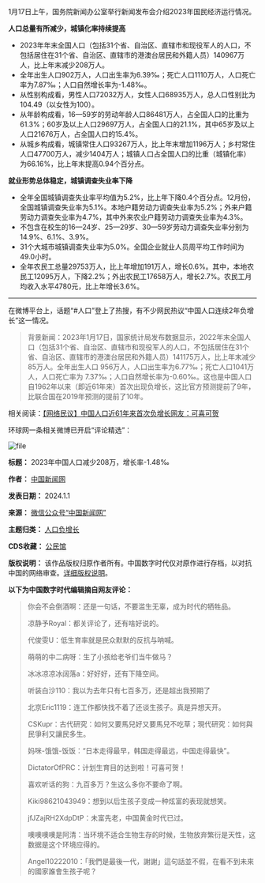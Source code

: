 1月17日上午，国务院新闻办公室举行新闻发布会介绍2023年国民经济运行情况。


**人口总量有所减少，城镇化率持续提高** 


* 2023年年末全国人口（包括31个省、自治区、直辖市和现役军人的人口，不包括居住在31个省、自治区、直辖市的港澳台居民和外籍人员）140967万人，比上年末减少208万人。
* 全年出生人口902万人，人口出生率为6.39‰；死亡人口1110万人，人口死亡率为7.87‰；人口自然增长率为-1.48‰。
* 从性别构成看，男性人口72032万人，女性人口68935万人，总人口性别比为104.49（以女性为100）。
* 从年龄构成看，16—59岁的劳动年龄人口86481万人，占全国人口的比重为61.3%；60岁及以上人口29697万人，占全国人口的21.1%，其中65岁及以上人口21676万人，占全国人口的15.4%。
* 从城乡构成看，城镇常住人口93267万人，比上年末增加1196万人；乡村常住人口47700万人，减少1404万人；城镇人口占全国人口的比重（城镇化率）为66.16%，比上年末提高0.94个百分点。


**就业形势总体稳定，城镇调查失业率下降** 


* 全年全国城镇调查失业率平均值为5.2%，比上年下降0.4个百分点。12月份，全国城镇调查失业率为5.1%。本地户籍劳动力调查失业率为5.2%；外来户籍劳动力调查失业率为4.7%，其中外来农业户籍劳动力调查失业率为4.3%。
* 不包含在校生的16—24岁、25—29岁、30—59岁劳动力调查失业率分别为14.9%、6.1%、3.9%。
* 31个大城市城镇调查失业率为5.0%。全国企业就业人员周平均工作时间为49.0小时。
* 全年农民工总量29753万人，比上年增加191万人，增长0.6%。其中，本地农民工12095万人，下降2.2%；外出农民工17658万人，增长2.7%。农民工月均收入水平4780元，比上年增长3.6%。




---


在微博平台上，话题“#人口”登上了热搜，有不少网民热议“中国人口连续2年负增长”这一情况。



> 
> 背景新闻：2023年1月17日，国家统计局发布数据显示，2022年末全国人口（包括31个省、自治区、直辖市和现役军人的人口，不包括居住在31个省、自治区、直辖市的港澳台居民和外籍人员）141175万人，比上年末减少85万人。全年出生人口 956万人，人口出生率为6.77‰；死亡人口1041万人，人口死亡率为 7.37‰；人口自然增长率为-0.60‰。这也是中国人口自1962年以来（即近61年来）首次出现负增长，这比官方预测提前了9年，比联合国在2019年预测的提前了10年。
> 
> 
> 


相关阅读：[【网络民议】中国人口近61年来首次负增长网友：可喜可贺](https://chinadigitaltimes.net/chinese/692085.html "【网络民议】中国人口近61年来首次负增长网友：可喜可贺")


环球网一条相关微博已开启“评论精选”：


![file](https://chinadigitaltimes.net/chinese/files/2024/01/image-1705491690700.png)




**标题：** 2023年中国人口减少208万，增长率-1.48‰  

**作者：** [中国新闻网](https://chinadigitaltimes.net/space/中国新闻网)  

**发表日期：** 2024.1.1  

**来源：** [微信公众号“中国新闻网”](https://mp.weixin.qq.com/s/lN51vcuUOFxYHUN1c98jtA)  

**主题归类：** [人口负增长](https://chinadigitaltimes.net/space/人口负增长)  

**CDS收藏：** [公民馆](https://chinadigitaltimes.net/space/%E5%85%AC%E6%B0%91%E9%A6%86)  

**版权说明：** 该作品版权归原作者所有。中国数字时代仅对原作进行存档，以对抗中国的网络审查。[详细版权说明](https://chinadigitaltimes.net/chinese/copyright)。


**以下为中国数字时代编辑摘自网友评论：** 



> 
> 你会不会倒酒啊：还是一句话，不要滥生无辜，成为时代的牺牲品。
> 
> 
> 凉静予Royal：都关评论了，还有啥好说的。
> 
> 
> 代俊雯U：低生育率就是民众默默的反抗与呐喊。
> 
> 
> 萌萌的中二病呀：生了小孩给老爷们当牛做马？
> 
> 
> 冰冰凉凉冰阔落a：好好好，还有下降空间。
> 
> 
> 听装白沙110：我以为去年只有七百多万，还是超出我预期了
> 
> 
> 北京Eric1119：连工作都快找不着了还谈生孩子。真是异想天开。
> 
> 
> CSKupr：古代研究：如何又要馬兒好又要馬兒不吃草；現代研究：如何與民爭利又讓民多生。
> 
> 
> 妈咪-饿饿-饭饭：“日本走得最早，韩国走得最远，中国走得最快”。
> 
> 
> DictatorOfPRC：计划生育目的达到啦！可喜可贺！
> 
> 
> 喜欢听话的狗：九百多万？生这么多你不要命了啊。
> 
> 
> Kiki98621043949：想到以后生孩子变成一种炫富的表现就想笑。
> 
> 
> jfJZajRH2XdpDtP：未富先老，中国黄金时代已过。
> 
> 
> 噢噢噢噢是阿清：当环境不适合生物生存的时候，生物放弃繁衍是天性，这数据是这个环境应得的。
> 
> 
> Angel10222010：「我們是最後一代，謝謝」這句話並不假，在看不到未來的國家誰會生孩子呢？
> 
> 
> 

